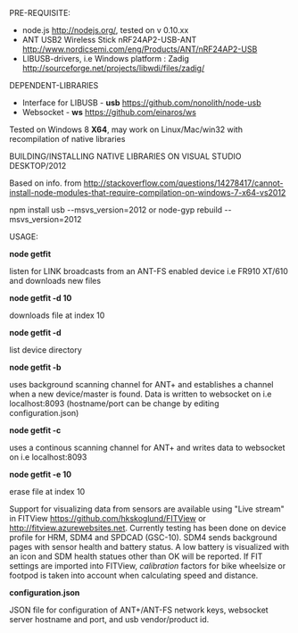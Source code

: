 PRE-REQUISITE:

  - node.js http://nodejs.org/, tested on v 0.10.xx
  - ANT USB2 Wireless Stick nRF24AP2-USB-ANT http://www.nordicsemi.com/eng/Products/ANT/nRF24AP2-USB
  - LIBUSB-drivers, i.e Windows platform : Zadig http://sourceforge.net/projects/libwdi/files/zadig/
  
DEPENDENT-LIBRARIES

  - Interface for LIBUSB - <b>usb</b> https://github.com/nonolith/node-usb
  - Websocket - <b>ws</b> https://github.com/einaros/ws
  
Tested on Windows 8 <b>X64</b>, may work on Linux/Mac/win32 with recompilation of native libraries

BUILDING/INSTALLING NATIVE LIBRARIES ON VISUAL STUDIO DESKTOP/2012

Based on info. from http://stackoverflow.com/questions/14278417/cannot-install-node-modules-that-require-compilation-on-windows-7-x64-vs2012

npm install usb --msvs_version=2012
or
node-gyp rebuild --msvs_version=2012

USAGE:

<b>node getfit</b> 

  listen for LINK broadcasts from an ANT-FS enabled device i.e FR910 XT/610 and downloads new files
  
<b>node getfit -d 10</b>

  downloads file at index 10
  
<b>node getfit -d</b> 

  list device directory
  
<b>node getfit -b</b>

  uses background scanning channel for ANT+ and establishes a channel when a new device/master is found. Data is written to websocket
  on i.e localhost:8093 (hostname/port can be change by editing configuration.json)
  
<b>node getfit -c</b>

  uses a continous scanning channel for ANT+ and writes data to websocket on i.e localhost:8093
  
<b>node getfit -e 10</b>

  erase file at index 10
  
Support for visualizing data from sensors are available using "Live stream" in FITView https://github.com/hkskoglund/FITView or http://fitview.azurewebsites.net.
Currently testing has been done on device profile for HRM, SDM4 and SPDCAD (GSC-10). SDM4 sends background pages with
sensor health and battery status. A low battery is visualized with an icon and SDM health statues other than OK will be
reported. If FIT settings are imported into FITView, <i>calibration</i> factors for bike wheelsize or footpod is taken into account
when calculating speed and distance.

<b>configuration.json</b>

JSON file for configuration of ANT+/ANT-FS network keys, websocket server hostname and port, and usb vendor/product id.
